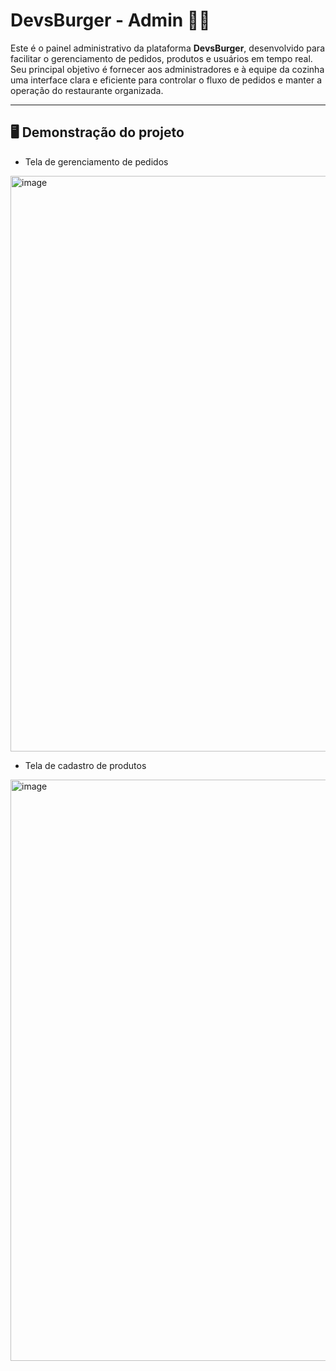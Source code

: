 # DevsBurger - Admin 🧑‍🍳

Este é o painel administrativo da plataforma **DevsBurger**, desenvolvido para facilitar o gerenciamento de pedidos, produtos e usuários em tempo real. Seu principal objetivo é fornecer aos administradores e à equipe da cozinha uma interface clara e eficiente para controlar o fluxo de pedidos e manter a operação do restaurante organizada.

---
## 🖥️ Demonstração do projeto    
- Tela de gerenciamento de pedidos
<img width="1620" height="921" alt="image" src="https://github.com/user-attachments/assets/09b947a9-ef77-4950-829d-3fd43ea51c6f" />    

- Tela de cadastro de produtos
<img width="1623" height="930" alt="image" src="https://github.com/user-attachments/assets/4b316fb6-36ed-4198-b42f-174bba53b8c0" />


